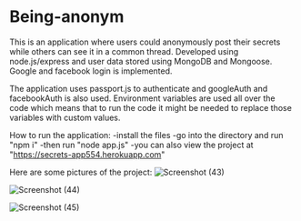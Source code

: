 # Being-anonym

This is an application where users could anonymously post their secrets while others can see it in a common thread. Developed using node.js/express and user data stored using MongoDB and Mongoose. Google and facebook login is implemented.

The application uses passport.js to authenticate and googleAuth and facebookAuth is also used. Environment variables are used all over the code which means that to run the code it might be needed to replace those variables with custom values.

How to run the application: -install the files -go into the directory and run "npm i" -then run "node app.js" -you can also view the project at "https://secrets-app554.herokuapp.com"

Here are some pictures of the project:
![Screenshot (43)](https://user-images.githubusercontent.com/101473079/205432505-5f1a3a2d-ed7b-45d3-b52c-a8bf432306ca.png)

![Screenshot (44)](https://user-images.githubusercontent.com/101473079/205432508-1092b536-8317-4cb5-a0ff-35e1bc6bacb4.png)

![Screenshot (45)](https://user-images.githubusercontent.com/101473079/205432509-c14fd17f-6d79-48b2-bf02-e1bb39f1cb70.png)
